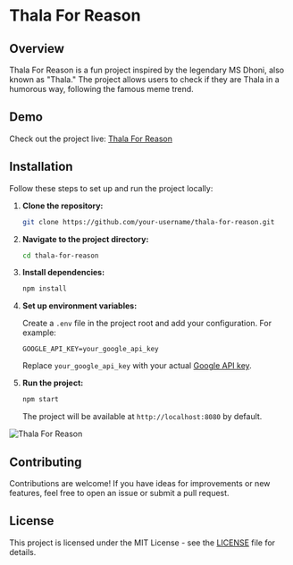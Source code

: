 # Thala For Reason

## Overview

Thala For Reason is a fun project inspired by the legendary MS Dhoni, also known as "Thala." The project allows users to check if they are Thala in a humorous way, following the famous meme trend.

## Demo

Check out the project live: [Thala For Reason](https://thala-for-reason.onrender.com/)

## Installation

Follow these steps to set up and run the project locally:

1. **Clone the repository:**

   ```bash
   git clone https://github.com/your-username/thala-for-reason.git
   ```

2. **Navigate to the project directory:**

   ```bash
   cd thala-for-reason
   ```

3. **Install dependencies:**

   ```bash
   npm install
   ```

4. **Set up environment variables:**

   Create a `.env` file in the project root and add your configuration. For example:

   ```env
   GOOGLE_API_KEY=your_google_api_key
   ```

   Replace `your_google_api_key` with your actual [Google API key](https://makersuite.google.com/).

5. **Run the project:**

   ```bash
   npm start
   ```

   The project will be available at `http://localhost:8080` by default.

![Thala For Reason](https://github.com/subh05sus/ThalaForReason/assets/116567041/403f2abc-ef7a-4081-949a-1f774f2129e7)

## Contributing

Contributions are welcome! If you have ideas for improvements or new features, feel free to open an issue or submit a pull request.

## License

This project is licensed under the MIT License - see the [LICENSE](LICENSE) file for details.
